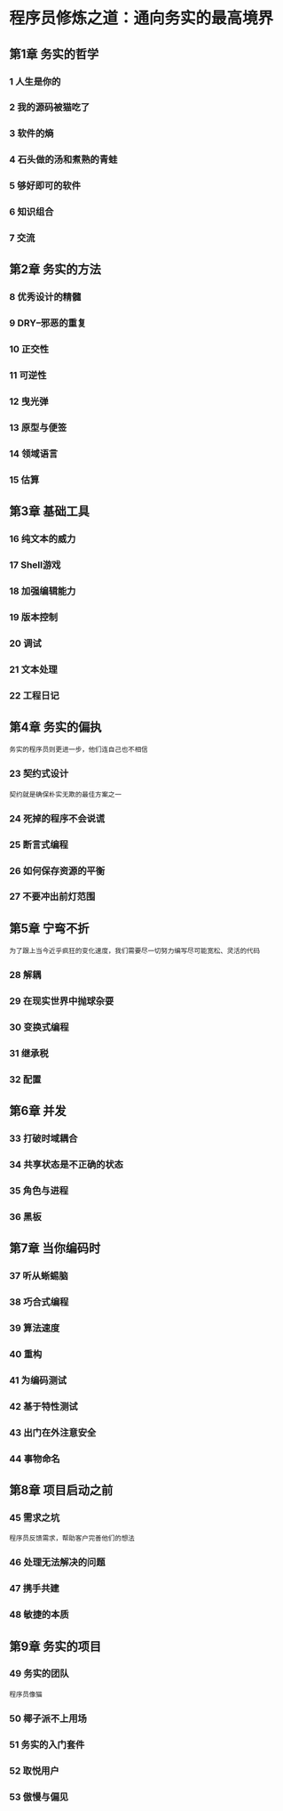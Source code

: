 # 程序员修炼之道：通向务实的最高境界

## 第1章 务实的哲学

### 1 人生是你的

### 2 我的源码被猫吃了

### 3 软件的熵

### 4 石头做的汤和煮熟的青蛙

### 5 够好即可的软件

### 6 知识组合

### 7 交流

## 第2章 务实的方法

### 8 优秀设计的精髓

### 9 DRY–邪恶的重复

### 10 正交性

### 11 可逆性

### 12 曳光弹

### 13 原型与便签

### 14 领域语言

### 15 估算

## 第3章 基础工具

### 16 纯文本的威力

### 17 Shell游戏

### 18 加强编辑能力

### 19 版本控制

### 20 调试

### 21 文本处理

### 22 工程日记

## 第4章 务实的偏执

```
务实的程序员则更进一步，他们连自己也不相信
```

### 23 契约式设计

```
契约就是确保朴实无欺的最佳方案之一
```

### 24 死掉的程序不会说谎

### 25 断言式编程

### 26 如何保存资源的平衡

### 27 不要冲出前灯范围

## 第5章 宁弯不折

```
为了跟上当今近乎疯狂的变化速度，我们需要尽一切努力编写尽可能宽松、灵活的代码
```

### 28 解耦

### 29 在现实世界中抛球杂耍

### 30 变换式编程

### 31 继承税

### 32 配置

## 第6章 并发

### 33 打破时域耦合

### 34 共享状态是不正确的状态

### 35 角色与进程

### 36 黑板

## 第7章 当你编码时

### 37 听从蜥蜴脑

### 38 巧合式编程

### 39 算法速度

### 40 重构

### 41 为编码测试

### 42 基于特性测试

### 43 出门在外注意安全

### 44 事物命名

## 第8章 项目启动之前

### 45 需求之坑

```
程序员反馈需求，帮助客户完善他们的想法
```

### 46 处理无法解决的问题

### 47 携手共建

### 48 敏捷的本质

## 第9章 务实的项目

### 49 务实的团队

```
程序员像猫
```

### 50 椰子派不上用场

### 51 务实的入门套件

### 52 取悦用户

### 53 傲慢与偏见
